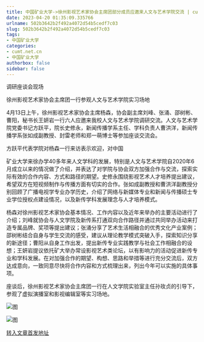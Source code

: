 ```yaml
---
title: 中国矿业大学->徐州影视艺术家协会主席团部分成员应邀来人文与艺术学院交流 | cumt.net.cn
date: 2023-04-20 01:35:09.335766
urlname: 502b3642b2f492a4072d54b5cedf7c03
slug: 502b3642b2f492a4072d54b5cedf7c03
tags: 
- 中国矿业大学
categories:
- cumt.net.cn
- 中国矿业大学
authorbox: false
sidebar: false
---
```

调研座谈会现场

徐州影视艺术家协会主席团一行参观人文与艺术学院实习场地

4月13日上午，徐州影视艺术家协会主席杨森，协会副主席刘峰、张涌、邵树彬、曹阳，秘书长王妍岩一行六人应邀来我校人文与艺术学院调研交流。人文与艺术学院党委书记方跃平，院长史修永，新闻传播学系主任、学科负责人曹洪洋，新闻传播学系张如成副教授、封雷老师和郑一萌博士等参加座谈交流会。

方跃平代表学院对杨森一行来访表示欢迎，对中国
<!--more-->
矿业大学来徐办学40多年来人文学科的发展，特别是人文与艺术学院自2020年6月成立以来的情况做了介绍，并表达了对学院与协会双方加强合作与交流，探索实际有效的合作内容、方式和路径的期望。史修永围绕影视艺术人才培养提出建议，希望双方在短视频制作与传播方面有切实的合作。张如成副教授和曹洪洋副教授分别回顾了广播电视学专业办学历史，介绍了网络与新媒体专业和新闻与传播硕士专业学位授权点建设情况，以及新传学科发展理念与人才培养模式。

杨森对徐州影视艺术家协会基本情况、工作内容以及近年来举办的主要活动进行了介绍；刘峰就协会与人文学院及新传系打通双向合作路径并通过共同举办活动来打造专属品牌、奖项等提出建议；张涌分享了艺术生活相融合的优秀文化产业案例；邵树彬结合自身与学生交流的感受，建议从理论教学模式突破入手，探索知识分享的新途径；曹阳从自身工作出发，提出新传专业实践教学与社会工作相融合的设想；王妍岩提议依托矿大举办常设影视艺术类论坛，以有影响力的活动促进新传专业和学科发展。在对加强合作的期望、构想、思路和举措等进行充分交流后，双方达成意向，一致同意尽快将合作内容和方式梳理出来，列出今年可以实施的具体事项。

座谈后，徐州影视艺术家协会主席团一行在人文学院实验室主任孙玫贞的引导下，参观了虚拟演播室和影视编辑室等实习场地。

![图](https://xwzx.cumt.edu.cn/_upload/article/images/04/13/0b7064b14180936ae37c7a31812d/a07f8aa4-4ef1-4fa3-bb4d-204165c9cbd3.png)

![图](https://xwzx.cumt.edu.cn/_upload/article/images/04/13/0b7064b14180936ae37c7a31812d/717617f5-56bd-468e-b780-71456226e2f4.png)

[转入文章首发地址](https://xwzx.cumt.edu.cn/d4/e0/c523a644320/page.htm)